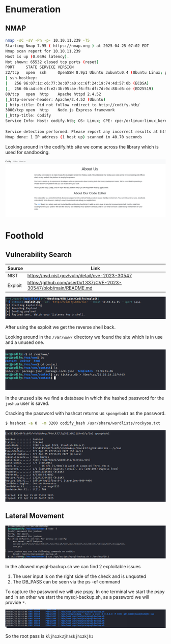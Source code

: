 # Enumeration

## NMAP

```bash
nmap -sC -sV -Pn -p- 10.10.11.239 -T5
Starting Nmap 7.95 ( https://nmap.org ) at 2025-04-25 07:02 EDT
Nmap scan report for 10.10.11.239
Host is up (0.049s latency).
Not shown: 65532 closed tcp ports (reset)
PORT     STATE SERVICE VERSION
22/tcp   open  ssh     OpenSSH 8.9p1 Ubuntu 3ubuntu0.4 (Ubuntu Linux; protocol 2.0)
| ssh-hostkey: 
|   256 96:07:1c:c6:77:3e:07:a0:cc:6f:24:19:74:4d:57:0b (ECDSA)
|_  256 0b:a4:c0:cf:e2:3b:95:ae:f6:f5:df:7d:0c:88:d6:ce (ED25519)
80/tcp   open  http    Apache httpd 2.4.52
|_http-server-header: Apache/2.4.52 (Ubuntu)
|_http-title: Did not follow redirect to http://codify.htb/
3000/tcp open  http    Node.js Express framework
|_http-title: Codify
Service Info: Host: codify.htb; OS: Linux; CPE: cpe:/o:linux:linux_kernel

Service detection performed. Please report any incorrect results at https://nmap.org/submit/ .
Nmap done: 1 IP address (1 host up) scanned in 40.70 seconds
```

Looking around in the codify.htb site we come across the library which is used for sandboxing.

![picture alt](assets/vm2.png)

# Foothold

## Vulnerability Search

| Source  | Link                                                             |
| ------- | ---------------------------------------------------------------- |
| NIST    | https://nvd.nist.gov/vuln/detail/cve-2023-30547                  |
| Exploit | https://github.com/user0x1337/CVE-2023-30547/blob/main/README.md |

![picture alt](assets/exploit.png)

After using the exploit we get the reverse shell back.

Looking around in the `/var/www/` directory we found the site which is in use and a unused one.

![picture alt](assets/db.png)

In the unused site we find a database in which the hashed password for the `joshua` user is saved.

Cracking the password with hashcat returns us `spongebob1` as the password.

```bash
$ hashcat -a 0  -m 3200 codify_hash /usr/share/wordlists/rockyou.txt
```

![picture alt](assets/joshua_pass.png)

## Lateral Movement

![picture alt](assets/sudo_privs.png)

In the allowed mysql-backup.sh we can find 2 exploitable issues

1. The user input is on the right side of the check and is unquoted
2. The DB_PASS can be seen via the ps -ef command

To capture the password we will use pspy. In one terminal we start the pspy and in an other we start the mysql-backup.sh, as a password we will provide `*`.

![picture alt](assets/root_pass.png)

So the root pass is `kljh12k3jhaskjh12kjh3`
